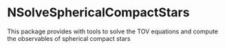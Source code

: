 # NSolveSphericalCompactStars
This package provides with tools to solve  the TOV equations and compute the observables of spherical compact stars
